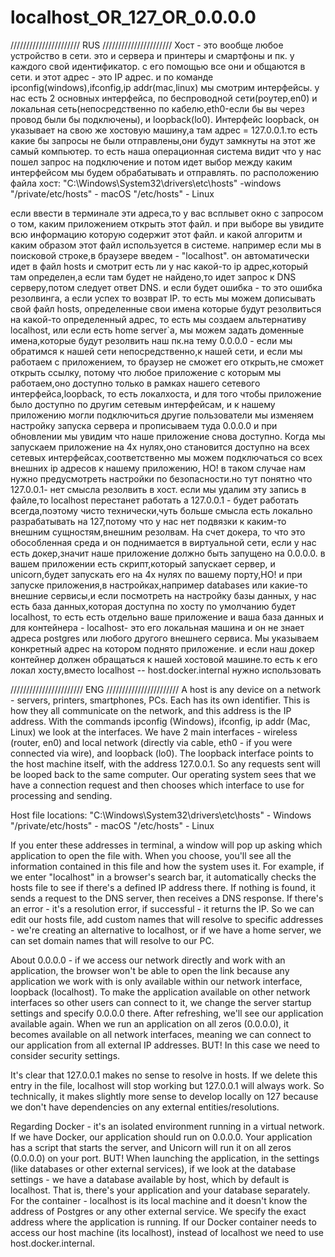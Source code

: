 # localhost_OR_127_OR_0.0.0.0
//////////////////////
RUS
//////////////////////
Хост - это вообще любое устройство в сети. это и сервера и принтеры и смартфоны и пк. у каждого свой идентификатор. с его помощью все они и общаются в сети. и этот адрес - это IP адрес. и по команде ipconfig(windows),ifconfig,ip addr(mac,linux) мы смотрим интерфейсы. у нас есть 2 основных интерфейса, по беспроводной сети(роутер,en0) и локальная сеть(непосредственно по кабелю,eth0-если бы вы через провод были бы подключены), и loopback(lo0). Интерфейс loopback, он указывает на свою же хостовую машину,а там адрес = 127.0.0.1.то есть какие бы запросы не были отправлены,они будут замкнуты на этот же самый компьютер. то есть наша операционная система видит что у нас пошел запрос на подключение и потом идет выбор между каким интерфейсом мы будем обрабатывать и отправлять.
по расположению файла хост:
"C:\Windows\System32\drivers\etc\hosts" -windows
"/private/etc/hosts" - macOS
"/etc/hosts" - Linux

если ввести в терминале эти адреса,то у вас всплывет окно с запросом о том, каким приложением открыть этот файл. и при выборе вы увидите всю информацию которую содержит этот файл.
и какой алгоритм и каким образом этот файл используется в системе. например если мы в поисковой строке,в браузере введем - "localhost". он автоматически идет в файл hosts и смотрит есть ли у нас какой-то ip адрес,который там определен,а если там будет не найдено,то идет запрос к DNS серверу,потом следует ответ DNS. и если будет ошибка - то это ошибка резолвинга, а если успех то возврат IP. то есть мы можем дописывать свой файл hosts, определенные свои имена которые будут резолвиться на какой-то определенный адрес, то есть мы создаем альтернативу localhost, или если есть home server`а, мы можем задать доменные имена,которые будут резолвить наш пк.на тему 0.0.0.0 - если мы обратимся к нашей сети непосредственно,к нашей сети, и если мы работаем с приложением, то браузер не сможет его открыть,не сможет открыть ссылку, потому что любое приложение с которым мы работаем,оно доступно только в рамках нашего сетевого интерфейса,loopback, то есть локалхоста, и для того чтобы приложение было доступно по другим сетевым интерфейсам, и к нашему приложению могли подключиться другие пользователи мы изменяем настройку запуска сервера и прописываем туда 0.0.0.0 и при обновлении мы увидим что наше приложение снова доступно. Когда мы запускаем приложение на 4х нулях,оно становится доступно на всех сетевых интерфейсах,соответственно мы можем подключаться со всех внешних ip адресов к нашему приложению, НО! в таком случае нам нужно предусмотреть настройки по безопасности.но тут понятно что 127.0.0.1- нет смысла резолвить в хост. если мы удалим эту запись в файле,то localhost перестанет работать а 127.0.0.1 - будет работать всегда,поэтому чисто технически,чуть больше смысла есть локально разрабатывать на 127,потому что у нас нет подвязки к каким-то внешним сущностям,внешним резолвам. На счет докера, то что это обособленная среда и он поднимается в виртуальной сети, если у нас есть докер,значит наше приложение должно быть запущено на 0.0.0.0. в вашем приложении есть скрипт,который запускает сервер, и unicorn,будет запускать его на 4х нулях по вашему порту,НО! и при запуске приложения,в настройках,например databases или какие-то внешние сервисы,и если посмотреть на настройку базы данных, у нас есть база данных,которая доступна по хосту по умолчанию будет localhost, то есть есть отдельно ваше приложение и ваша база данных и для контейнера - localhost- это его локальная машина и он не знает адреса postgres или любого другого внешнего сервиса. Мы указываем конкретный адрес на котором поднято приложение. и если наш докер контейнер должен обращаться к нашей хостовой машине.то есть к его локал хосту,вместо localhost -- host.docker.internal нужно использовать

///////////////////////
ENG
///////////////////////
A host is any device on a network - servers, printers, smartphones, PCs. Each has its own identifier. This is how they all communicate on the network, and this address is the IP address. With the commands ipconfig (Windows), ifconfig, ip addr (Mac, Linux) we look at the interfaces. We have 2 main interfaces - wireless (router, en0) and local network (directly via cable, eth0 - if you were connected via wire), and loopback (lo0). The loopback interface points to the host machine itself, with the address 127.0.0.1. So any requests sent will be looped back to the same computer. Our operating system sees that we have a connection request and then chooses which interface to use for processing and sending.

Host file locations:
"C:\Windows\System32\drivers\etc\hosts" - Windows
"/private/etc/hosts" - macOS
"/etc/hosts" - Linux
       
If you enter these addresses in terminal, a window will pop up asking which application to open the file with. When you choose, you'll see all the information contained in this file and how the system uses it. For example, if we enter "localhost" in a browser's search bar, it automatically checks the hosts file to see if there's a defined IP address there. If nothing is found, it sends a request to the DNS server, then receives a DNS response. If there's an error - it's a resolution error, if successful - it returns the IP. So we can edit our hosts file, add custom names that will resolve to specific addresses - we're creating an alternative to localhost, or if we have a home server, we can set domain names that  will resolve to our PC.
  
About 0.0.0.0 - if we access our network directly and work with an application, the browser won't be able to open the link because any application we work with is only available within our network interface, loopback (localhost). To make the application available on other network interfaces so other users can connect to it, we change the server startup settings and specify 0.0.0.0 there. After refreshing, we'll see our application available again. When we run an application on all zeros (0.0.0.0), it becomes available on all network interfaces, meaning we can connect to our application from all external IP addresses. BUT! In this case we need to consider security settings.
   
It's clear that 127.0.0.1 makes no sense to resolve in hosts. If we delete this entry in the file, localhost will stop working but 127.0.0.1 will always work. So technically, it makes slightly more sense to develop locally on 127 because we don't have dependencies on any external entities/resolutions.

Regarding Docker - it's an isolated environment running in a virtual network. If we have Docker, our application should run on 0.0.0.0. Your application has a script that starts the server, and Unicorn will run it on all zeros (0.0.0.0) on your port. BUT! When launching the application, in the settings (like databases or other external services), if we look at the database settings - we have a database available by host, which by default is localhost. That is, there's your application and your database separately. For the container - localhost is its local machine and it doesn't know the address of Postgres or any other external service. We specify the exact address where the application is running. If our Docker container needs to access our host machine (its localhost), instead of localhost we need to use host.docker.internal.